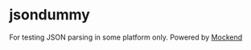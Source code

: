 # jsondummy
For testing JSON parsing in some platform only.
Powered by [Mockend](https://mockend.com/)

